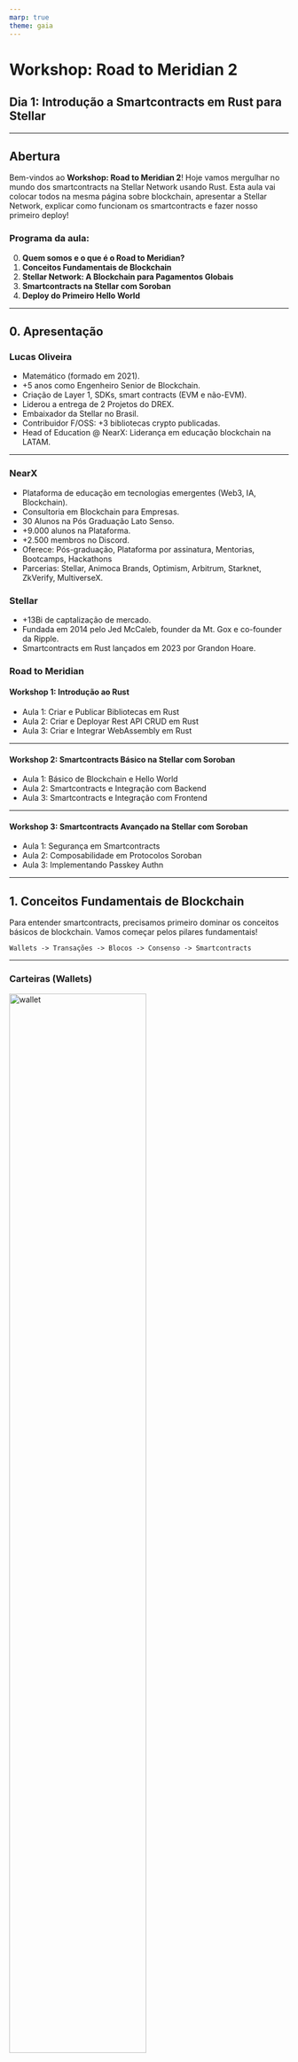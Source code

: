 ```yaml
---
marp: true
theme: gaia
---
```


# **Workshop: Road to Meridian 2**

## **Dia 1: Introdução a Smartcontracts em Rust para Stellar**

---

## Abertura

Bem-vindos ao **Workshop: Road to Meridian 2**! Hoje vamos mergulhar no mundo dos smartcontracts na Stellar Network usando Rust. Esta aula vai colocar todos na mesma página sobre blockchain, apresentar a Stellar Network, explicar como funcionam os smartcontracts e fazer nosso primeiro deploy!

### Programa da aula:

0. **Quem somos e o que é o Road to Meridian?**
1. **Conceitos Fundamentais de Blockchain**
2. **Stellar Network: A Blockchain para Pagamentos Globais**
3. **Smartcontracts na Stellar com Soroban**
4. **Deploy do Primeiro Hello World**

---

## 0. Apresentação

### Lucas Oliveira

- Matemático (formado em 2021).
- +5 anos como Engenheiro Senior de Blockchain.
- Criação de Layer 1, SDKs, smart contracts (EVM e não-EVM).
- Liderou a entrega de 2 Projetos do DREX.
- Embaixador da Stellar no Brasil.
- Contribuidor F/OSS: +3 bibliotecas crypto publicadas.
- Head of Education @ NearX: Liderança em educação blockchain na LATAM.

---

### NearX

- Plataforma de educação em tecnologias emergentes (Web3, IA, Blockchain).
- Consultoria em Blockchain para Empresas.
- 30 Alunos na Pós Graduação Lato Senso.
- +9.000 alunos na Plataforma.
- +2.500 membros no Discord.
- Oferece: Pós-graduação, Plataforma por assinatura, Mentorias, Bootcamps, Hackathons
- Parcerias: Stellar, Animoca Brands, Optimism, Arbitrum, Starknet, ZkVerify, MultiverseX.

### Stellar

- +13Bi de captalização de mercado.
- Fundada em 2014 pelo Jed McCaleb, founder da Mt. Gox e co-founder da Ripple.
- Smartcontracts em Rust lançados em 2023 por Grandon Hoare.

### Road to Meridian

#### Workshop 1: Introdução ao Rust

- Aula 1: Criar e Publicar Bibliotecas em Rust
- Aula 2: Criar e Deployar Rest API CRUD em Rust
- Aula 3: Criar e Integrar WebAssembly em Rust

---

#### Workshop 2: Smartcontracts Básico na Stellar com Soroban

- Aula 1: Básico de Blockchain e Hello World
- Aula 2: Smartcontracts e Integração com Backend
- Aula 3: Smartcontracts e Integração com Frontend

---

#### Workshop 3: Smartcontracts Avançado na Stellar com Soroban

- Aula 1: Segurança em Smartcontracts
- Aula 2: Composabilidade em Protocolos Soroban
- Aula 3: Implementando Passkey Authn

---

## 1. Conceitos Fundamentais de Blockchain

Para entender smartcontracts, precisamos primeiro dominar os conceitos básicos de blockchain. Vamos começar pelos pilares fundamentais!

```
Wallets -> Transações -> Blocos -> Consenso -> Smartcontracts
```

---

### Carteiras (Wallets)

<img src="./assets/wallet.png" alt="wallet" style="width: 70%; height: auto;">

---

### Transações

<img src="./assets/tx.png" alt="tx" style="width: 70%; height: auto;">

---

### Blocos

<img src="./assets/block.png" alt="block" style="width: 70%; height: auto;">

---

### Consenso

<img src="./assets/consenso.png" alt="consenso" style="width: 70%; height: auto;">

---

## 2. Stellar Network: A Blockchain para Pagamentos Globais

A Stellar é uma blockchain focada em pagamentos globais rápidos e baratos. Vamos entender suas características únicas!

---

### Tokenomics

A tokenomics da Stellar representa a distribuição e economia dos tokens XLM na rede. Abaixo estão os principais indicadores econômicos:

| Indicador                 | Valor              | Descrição                                          |
| ------------------------- | ------------------ | -------------------------------------------------- |
| Fornecimento Inicial      | 100B XLM           | Quantidade total de tokens criados no lançamento   |
| Queima                    | 55B XLM (Nov 2019) | Tokens permanentemente removidos de circulação     |
| Fornecimento Máximo Atual | 50B XLM            | Limite máximo de tokens que podem existir          |
| Fornecimento Circulante   | 31.28B XLM         | Tokens atualmente em circulação no mercado         |
| Capitalização de Mercado  | $13.84B USD        | Valor total do mercado (preço × oferta circulante) |
| Volume 24h                | $557.8M USD        | Valor total negociado nas últimas 24 horas         |

---

### Wallet

- Hash Functions: SHA-256 e RIPEMD-160 `ripemd160(sha256(data))`
- Curva Elliptica: Ed25519
- Wallets: Freighter, Lobstr
- Redes: PublicNet, TestNet, Futurenet

---

### Transações

- 26 tipos de operações
- Taxa Base 100 stroops == 0.00001 XLM
- `n * 100 stroops` onde `n` é o número de operações na transação.

| **Operação**         | **Descrição**                                                  |
| -------------------- | -------------------------------------------------------------- |
| Create Account       | Cria e financia uma nova conta com um saldo inicial de XLM.    |
| Payment              | Envia um valor em um ativo para uma conta de destino.          |
| Change Trust         | Cria, atualiza ou deleta uma linha de confiança para um ativo. |
| Invoke Host Function | Executa funções de contratos inteligentes (Soroban).           |

---

### Blocos

- Blocos == Ledgers
- Limite padrão de 2000 operações
- Um ledger a cada 5-7 segundos (~8.600-10.300 ledgers por dia)

---

### Consenso

O Stellar Consensus Protocol (SCP) é um protocolo de acordo bizantino federado (FBA) com membresia aberta, onde nós configuram fatias de quórum para alcançar consenso global sem mineração ou stake, garantindo transações atômicas e irreversíveis em segundos.

---

- A rede suporta mais de 3,3 milhões de contas.
- +15 TPS (Transações por segundo)
- Consensus time = 1.061 ms
- Atualização do ledger = 46 ms.

---

- ![Figura 2](./assets/image1.png)

---

- ![Figura 6](./assets/image2.png)

---

- ![Figura 7](./assets/image3.png)

---

## 3. Smartcontracts na Stellar com Soroban

Soroban, é a plataforma de contratos inteligentes da Stellar, concentra-se em três pilares essenciais:

- Desempenho
- Sustentabilidade
- Segurança.

---

### O que é Soroban?

- Mainnet: Março 2024
- Runtime: WebAssembly (Wasm)
- Linguagem principal: Rust
- Integração com Stellar Network
- 150+ projetos financiados
- Fundo: US$100 milhões

- Processamento paralelo
- Concorrência sem conflitos
- Taxas multidimensionais

---

### Por que Rust?

**Vantagens do Rust:**

- Segurança de memória sem garbage collector
- Performance próxima ao C/C++
- Sistema de tipos robusto
- Comunidade ativa e crescente

**Rust + Wasm:**

- Soroban DSL
- Compilação eficiente
- Execução determinística
- Portabilidade entre plataformas

---

### VMs e Runtimes

**WebAssembly (Wasm):**

- Bytecode portável e eficiente
- Sandbox seguro para execução
- Suporte a múltiplas linguagens
- Alta performance

---

**Outras VMs:**

- **eBPF:** Linux kernel programs
- **RISC-V:** Arquitetura de processador aberta
- **EVM:** Ethereum Virtual Machine
- **Move:** Linguagem da Diem/Aptos
- **Cairo:** Linguagem da StarkNet

---

### Ferramentas de Desenvolvimento

- Stellar CLI
- Soroban SDK (Rust)
- Stellar SDK (Javascript, Python)

---

## 4. Deploy do Primeiro Hello World com Soroban

- Mão na massa: criar um smart contract
- Objetivo: Hello World na rede Stellar
- Ferramentas: Rust, Soroban CLI, Stellar SDK

---

### Ciclo de Desenvolvimento Soroban

1. Configuração: Criar conta e adicionar faucets
2. Escrever: Contrato
3. Compilar/Otimizar: Gerar Wasm
4. Testar: Validar localmente
5. Deploy: Implantar contrato na rede
   a. Upload: Carregar contrato na rede
   b. Intalar: Inicializar contrato na rede
6. Interagir: Executar funções

---

### 4.0 Instalar e Configurar Dependencias

- Instalar Rust

```bash
curl --proto '=https' --tlsv1.2 -sSf https://sh.rustup.rs | sh
```

- Instalar o target wasm

```bash
rustup target add wasm32-unknown-unknown
```

- Instalar Stellar CLI

```bash
brew install stellar-cli
# or
# cargo install --locked stellar-cli@23.0.0
```

- Criar Conta

```bash
stellar keys generate --global alice --network testnet --fund
# next
# stellar keys address alice
```

### 4.1 Criar Projeto

- Iniciar projeto

```bash
stellar contract init hello-world
```

- Estrutura de arquivos

```bash
├── hello-world                    # Diretório raiz do projeto
│   ├── Cargo.toml                 # Configurações do workspace Rust
│   ├── README.md                  # Documentação do projeto
│   └── contracts                  # Pasta contendo todos os contratos
│       ├── projeto-1
│       ├── projeto-2
│       └── hello-world            # Diretório do contrato específico
│           ├── Cargo.toml         # Dependências e configurações do contrato
│           ├── Makefile           # Scripts de automação (build, test, deploy)
│           └── src                # Código fonte do contrato
│               ├── lib.rs         # Implementação principal do contrato
│               └── test.rs        # Testes unitários do contrato
```

---

### 4.2 Escrever Contrato

```rust
#![no_std]
use soroban_sdk::{contract, contractimpl, vec, Env, String, Vec};

#[contract]
pub struct Contract;

#[contractimpl]
impl Contract {
    pub fn hello(env: Env, to: String) -> Vec<String> {
        vec![&env, String::from_str(&env, "Hello"), to]
    }
}
```

---

### 4.3 Compilar Contrato

```bash
stellar contract build
# Otimizar contrato
stellar contract optimize --wasm ./target/wasm32-unknown-unknown/release/hello_world.wasm
```

---

### 4.4 Testar Contrato

```bash
cargo test
```

---

### 4.5 Upload

```bash
stellar contract upload --source-account alice --wasm ./target/wasm32v1-none/release/hello_world.wasm
# or in rust<1.85
# stellar contract upload --source-account alice --wasm ./target/wasm32-unknown-unknown/release/hello_world.wasm
```

### 4.6 Install

```bash
stellar contract deploy --source-account alice --wasm-hash WASM_HASH
```

### 4.7 Interagir

- Simulação

```bash
stellar contract invoke --id CA2DJTTURO5I6MSIACUBQP7P3RG3GAJBALUAZULKWH7A32SHRIP4I5GT --source alice  -- hello --to Lucas
```

- Broadcast

```bash
stellar contract invoke --id CA2DJTTURO5I6MSIACUBQP7P3RG3GAJBALUAZULKWH7A32SHRIP4I5GT --send=yes  --source alice  -- hello --to Lucas
```

---

## Revisão

1. **Conceitos Fundamentais de Blockchain**

- [x] Wallets gerenciam chaves e facilitam interação com blockchain
- [x] Transações têm operações, fees e passam por ciclo de validação
- [x] Blocos contêm transações e são criados via consenso
- [x] Stellar usa SCP: consenso federado bizantino eficiente

2. **Stellar Network: A Blockchain para Pagamentos Globais**

- [x] Transações rápidas (3-5s) e baratas (0.00001 XLM)
- [x] SCP permite consenso sem mineração ou staking
- [x] Ecossistema focado em inclusão financeira global
- [x] XLM como token nativo e bridge currency

3. **Smartcontracts na Stellar com Soroban**

- [x] Soroban usa WebAssembly como runtime para contratos
- [x] Rust oferece segurança e performance para desenvolvimento
- [x] Ferramentas: Stellar SDK, Soroban CLI, Stellar Plus
- [x] Contratos usam DSL específica e ambiente no_std

4. **Deploy do Primeiro Hello World**

- [x] Estrutura básica: #[contract] e #[contractimpl]
- [x] Ciclo: compilar → testar → upload → install → interagir
- [x] Configuração específica no Cargo.toml para Wasm
- [x] Uso do Env para interagir com runtime Soroban

---

## Lição de casa

### Desafio de Aprendizagem

- **fácil:** Modifique o Hello World para retornar uma mensagem personalizada
- **médio:** Crie um contador que incrementa e retorna o valor atual
- **difícil:** Implemente um contrato de votação simples com múltiplas opções

**Recursos:**

- [Soroban Documentation](https://soroban.stellar.org/docs)
- [Stellar Developers](https://developers.stellar.org/)
- [Soroban Examples](https://github.com/stellar/soroban-examples)
- [Rust Book](https://doc.rust-lang.org/book/)

### Desafio de Carreira

- Post no LinkedIn e Twitter com #road2meridian (1/3)
- Marque a Stellar (@StellarOrg)
- Marque a NearX (@NearX)

### Desafio de Comunidade

- Poste uma foto da sua mesa de trabalho! (discord da nearx)
- Poste uma mensagem para encorajar as pessoas (discord da stellar)

---

## Próxima Aula

Na próxima aula, vamos explorar **Tipos de Dados e Storage em Soroban**. Até lá!
